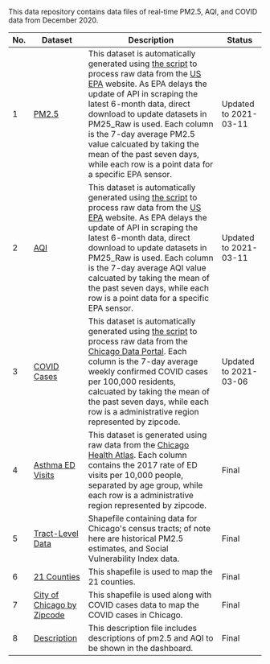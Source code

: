 This data repository contains data files of real-time PM2.5, AQI, and COVID data from December 2020. 



| No. | Dataset | Description | Status  |
|---|---|---|---|
| 1 | [PM2.5](PM25_Weekly/pm25.csv) |  This dataset is automatically generated using [the script](https://github.com/GeoDaCenter/OpenAirq-covid/tree/main/OpenAirq-covid) to process raw data from the [US EPA](https://www.epa.gov/outdoor-air-quality-data/download-daily-data) website. As EPA delays the update of API in scraping the latest 6-month data, direct download to update datasets in PM25_Raw is used. Each column is the 7-day average PM2.5 value calcuated by taking the mean of the past seven days, while each row is a point data for a specific EPA sensor.|  Updated to 2021-03-11 |
| 2 | [AQI](PM25_Weekly/aqi.csv) |  This dataset is automatically generated using [the script](https://github.com/GeoDaCenter/OpenAirq-covid/tree/main/OpenAirq-covid) to process raw data from the [US EPA](https://www.epa.gov/outdoor-air-quality-data/download-daily-data) website. As EPA delays the update of API in scraping the latest 6-month data, direct download to update datasets in PM25_Raw is used. Each column is the 7-day average AQI value calcuated by taking the mean of the past seven days, while each row is a point data for a specific EPA sensor. | Updated to 2021-03-11 |
| 3 | [COVID Cases](CovidWeekly.csv) | This dataset is automatically generated using [the script](https://github.com/GeoDaCenter/OpenAirq-covid/tree/main/OpenAirq-covid) to process raw data from the [Chicago Data Portal](https://data.cityofchicago.org/Health-Human-Services/COVID-19-Cases-Tests-and-Deaths-by-ZIP-Code/yhhz-zm2v). Each column is the 7-day average weekly confirmed COVID cases per 100,000 residents, calcuated by taking the mean of the past seven days, while each row is a administrative region represented by zipcode.|  Updated to 2021-03-06 |
| 4 | [Asthma ED Visits](Asthma2017.csv) | This dataset is generated using raw data from the [Chicago Health Atlas](https://www.chicagohealthatlas.org/indicators). Each column contains the 2017 rate of ED visits per 10,000 people, separated by age group, while each row is a administrative region represented by zipcode.| Final |
| 5 | [Tract-Level Data](Tract/tree_sst_master_tracts_v2_0_1.shp)| Shapefile containing data for Chicago's census tracts; of note here are historical PM2.5 estimates, and Social Vulnerability Index data. |  Final  |
| 6 | [21 Counties](LargeAreaCounties/LargeAreaCounties.shp)| This shapefile is used to map the 21 counties. |  Final  |
| 7 | [City of Chicago by Zipcode](ZipcodeBoundary/geo_export_04ad4464-ddf0-4603-a903-1c86f00e6bad.shp) | This shapefile is used along with COVID cases data to map the COVID cases in Chicago.  | Final  |
| 8 | [Description](Description.csv) | This description file includes descriptions of pm2.5 and AQI to be shown in the dashboard. | Final  |